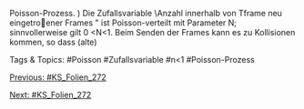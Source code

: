 Poisson-Prozess.
) Die Zufallsvariable
\Anzahl innerhalb von Tframe neu eingetroener Frames "
ist Poisson-verteilt mit Parameter N; sinnvollerweise gilt 0 <N<1.
Beim Senden der Frames kann es zu Kollisionen kommen, so dass (alte)

   Tags & Topics:
   #Poisson
   #Zufallsvariable
   #n<1
   #Poisson-Prozess

[Previous: #KS_Folien_272](KS_Folien_272.md)

[Next: #KS_Folien_272](KS_Folien_272.md)